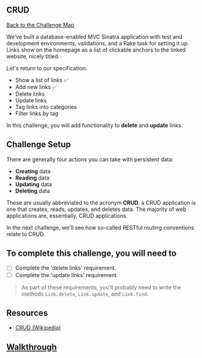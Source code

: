 ## CRUD

[Back to the Challenge Map](00_challenge_map.md)

We've built a database-enabled MVC Sinatra application with test and development environments, validations, and a Rake task for setting it up. Links show on the homepage as a list of clickable anchors to the linked website, nicely titled.

Let's return to our specification:

* Show a list of links :white_check_mark:
* Add new links :white_check_mark:
* Delete links
* Update links
* Tag links into categories
* Filter links by tag

In this challenge, you will add functionality to **delete** and **update** links.

## Challenge Setup

There are generally four actions you can take with persistent data:

- **Creating** data
- **Reading** data
- **Updating** data
- **Deleting** data

These are usually abbreviated to the acronym **CRUD**. a CRUD application is one that creates, reads, updates, and deletes data. The majority of web applications are, essentially, CRUD applications.

In the next challenge, we'll see how so-called RESTful routing conventions relate to CRUD.

## To complete this challenge, you will need to

- [ ] Complete the 'delete links' requirement.
- [ ] Complete the 'update links' requirement.

> As part of these requirements, you'll probably need to write the methods `Link.delete`, `Link.update`, and `Link.find`.

## Resources

* [CRUD (Wikipedia)](https://en.wikipedia.org/wiki/Create,_read,_update_and_delete)

## [Walkthrough](walkthroughs/14.md)
